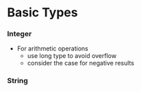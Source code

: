 # Basic Types

### Integer
- For arithmetic operations
  - use long type to avoid overflow
  - consider the case for negative results

### String
